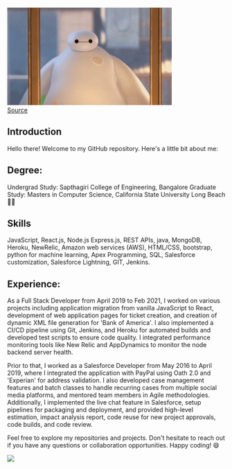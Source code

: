 
![](/PepperyGrizzledClownanemonefish-max-1mb.gif)  
[Source](https://www.google.com/url?sa=i&url=https%3A%2F%2Fgfycat.com%2Fdiscover%2Fhello-gifs&psig=AOvVaw3r1toV36HBBFt-5q4WEjV4&ust=1674943897295000&source=images&cd=vfe&ved=0CA4QjRxqFwoTCIjtxLHi6PwCFQAAAAAdAAAAABAI)

## Introduction
Hello there! Welcome to my GitHub repository. Here's a little bit about me:

## Degree:

Undergrad Study: Sapthagiri College of Engineering, Bangalore
Graduate Study: Masters in Computer Science, California State University Long Beach 🏄‍♀️

## Skills
JavaScript, React.js, Node.js Express.js, REST APIs, java, MongoDB, Heroku, NewRelic, Amazon web services (AWS), HTML/CSS, bootstrap, python for machine learning, Apex Programming, SQL, Salesforce customization, Salesforce Lightning, GIT, Jenkins.

## Experience:

As a Full Stack Developer from April 2019 to Feb 2021, I worked on various projects including application migration from vanilla JavaScript to React, development of web application pages for ticket creation, and creation of dynamic XML file generation for 'Bank of America'. I also implemented a CI/CD pipeline using Git, Jenkins, and Heroku for automated builds and developed test scripts to ensure code quality. I integrated performance monitoring tools like New Relic and AppDynamics to monitor the node backend server health.

Prior to that, I worked as a Salesforce Developer from May 2016 to April 2019, where I integrated the application with PayPal using Oath 2.0 and 'Experian' for address validation. I also developed case management features and batch classes to handle recurring cases from multiple social media platforms, and mentored team members in Agile methodologies. Additionally, I implemented the live chat feature in Salesforce, setup pipelines for packaging and deployment, and provided high-level estimation, impact analysis report, code reuse for new project approvals, code builds, and code review.

Feel free to explore my repositories and projects. Don't hesitate to reach out if you have any questions or collaboration opportunities. Happy coding! 😄

<!-- - 🔗 Used 
  ![](https://github-readme-streak-stats.herokuapp.com/?user=AkshathaHebba) -->

![](https://komarev.com/ghpvc/?username=AkshathaHebba)
